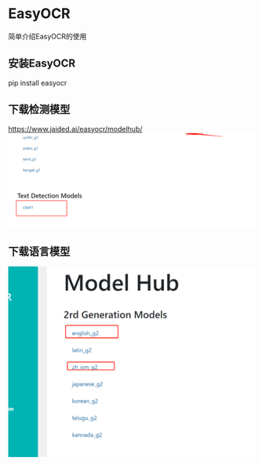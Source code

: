 # EasyOCR
简单介绍EasyOCR的使用

## 安装EasyOCR
pip install easyocr

## 下载检测模型
https://www.jaided.ai/easyocr/modelhub/
![](detection-model.png)

## 下载语言模型
![](lang-model.png)